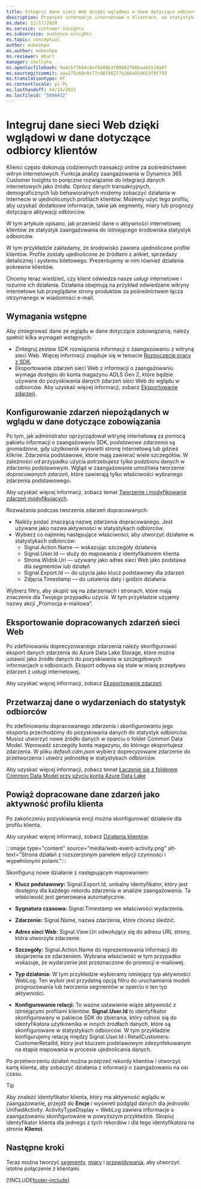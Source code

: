 ```yaml
---
title: Integruj dane sieci Web dzięki wglądowi w dane dotyczące odbiorcy klientów
description: Przenieś informacje internetowe o klientach, od statystyk zaangażowania do statystyk odbiorców.
ms.date: 12/17/2020
ms.service: customer-insights
ms.subservice: audience-insights
ms.topic: conceptual
author: mukeshpo
ms.author: mukeshpo
ms.reviewer: mhart
manager: shellyha
ms.openlocfilehash: 9a4cb77bb4c6ef0d88b3f00802f66baab5520a07
ms.sourcegitcommit: aaa275c60c0c77c88196277b266a91d653f8f759
ms.translationtype: HT
ms.contentlocale: pl-PL
ms.lasthandoff: 04/14/2021
ms.locfileid: "5896432"
---
```

# <a name="integrate-web-data-from-engagement-insights-with-audience-insights"></a>Integruj dane sieci Web dzięki wglądowi w dane dotyczące odbiorcy klientów

Klienci często dokonują codziennych transakcji online za pośrednictwem witryn internetowych. Funkcja analizy zaangażowania w Dynamics 365 Customer Insights to poręczne rozwiązanie do integracji danych internetowych jako źródła. Oprócz danych transakcyjnych, demograficznych lub behawioralnych możemy zobaczyć działania w Internecie w ujednoliconych profilach klientów. Możemy użyć tego profilu, aby uzyskać dodatkowe informacje, takie jak segmenty, miary lub prognozy dotyczące aktywacji odbiorców.

W tym artykule opisano, jak przenieść dane o aktywności internetowej klientów ze statystyk zaangażowania do istniejącego środowiska statystyk odbiorców.

W tym przykładzie zakładamy, że środowisko zawiera ujednolicone profile klientów. Profile zostały ujednolicone ze źródłami z ankiet, sprzedaży detalicznej i systemu biletowego. Prezentujemy w nim również działania pokrewne klientów. 

Chcemy teraz wiedzieć, czy klient odwiedza nasze usługi internetowe i rozumie ich działania. Działania obejmują na przykład odwiedzane witryny internetowe lub przeglądane strony produktów za pośrednictwem łącza otrzymanego w wiadomości e-mail.

## <a name="prerequisites"></a>Wymagania wstępne

Aby zintegrować dane ze wglądu w dane dotyczące zobowiązania, należy spełnić kilka wymagań wstępnych: 

- Zintegruj zestaw SDK rozwiązania informacji o zaangazowaniu z witryną sieci Web. Więcej informacji znajduje się w temacie [Rozpoczęcie pracy z SDK](../engagement-insights/instrument-website.md).
- Eksportowanie zdarzeń sieci Web z informacji o zaangażowaniu wymaga dostępu do konta magazynu ADLS Gen 2, które będzie używane do pozyskiwania danych zdarzeń sieci Web do wglądu w odbiorców. Aby uzyskać więcej informacji, zobacz [Eksportowanie zdarzeń](../engagement-insights/export-events.md).

## <a name="configure-refined-events-in-engagement-insights"></a>Konfigurowanie zdarzeń niepożądanych w wglądu w dane dotyczące zobowiązania

Po tym, jak administrator oprzyrządował witrynę internetową za pomocą pakietu informacji o zaangażowaniu SDK, *podstawowe zdarzenia* są gromadzone, gdy użytkownik wyświetli stronę internetową lub gdzieś kliknie. Zdarzenia podstawowe, które mają zawierać wiele szczegółów. W zależności od przypadku użycia potrzebujesz tylko podzbioru danych w zdarzeniu podstawowym. Wgląd w zaangażowanie umożliwia tworzenie *dopracowanych zdarzeń*, które zawierają tylko właściwości wybranego zdarzenia podstawowego.     

Aby uzyskać więcej informacji, zobacz temat [Tworzenie i modyfikowanie zdarzeń modyfikujących](../engagement-insights/refined-events.md).

Rozważania podczas tworzenia zdarzeń dopracowanych: 

- Należy podać znaczącą nazwę zdarzenia dopracowanego. Jest używane jako nazwa aktywności w statystykach odbiorców.
- Wybierz co najmniej następujące właściwości, aby utworzyć działanie w statystykach odbiorców: 
    - Signal.Action.Name — wskazując szczegóły działania
    - Signal.User.Id — służy do mapowania z identyfikatorem klienta
    - Strona.Widok.Uri — używany jako adres sieci Web jako podstawa dla segmentów lub działań
    - Signal.Export.Id — do użycia jako klucz podstawowy dla zdarzeń
    - Zdjęcia.Timestamp — do ustalenia daty i godzin działania

Wybierz filtry, aby skupić się na zdarzeniach i stronach, które mają znaczenie dla Twojego przypadku użycia. W tym przykładzie użyjemy nazwy akcji „Promocja e-mailowa”.

## <a name="export-the-refined-web-events"></a>Eksportowanie dopracowanych zdarzeń sieci Web 

Po zdefiniowaniu doprecyzowanego zdarzenia należy skonfigurować eksport danych zdarzenia do Azure Data Lake Storage, które można ustawić jako źródło danych do pozyskiwania w szczegółowych informacjach o odbiorcach. Eksport odbywa się stale w miarę przepływu zdarzeń z usługi internetowej.

Aby uzyskać więcej informacji, zobacz [Eksportowanie zdarzeń](../engagement-insights/export-events.md).

## <a name="ingest-event-data-to-audience-insights"></a>Przetwarzaj dane o wydarzeniach do statystyk odbiorców

Po zdefiniowaniu dopracowanego zdarzenia i skonfigurowaniu jego eksportu przechodzimy do pozyskiwania danych do statystyk odbiorców. Musisz utworzyć nowe źródło danych w oparciu o folder Common Data Model. Wprowadź szczegóły konta magazynu, do którego eksportujesz zdarzenia. W pliku *default.cdm.json* wybierz doprecyzowane zdarzenie do przetworzenia i utwórz jednostkę w statystykach odbiorców.

Aby uzyskać więcej informacji, zobacz temat [Łączenie się z folderem Common Data Model przy użyciu konta Azure Data Lake](connect-common-data-model.md)


## <a name="relate-refined-event-data-as-an-activity-of-a-customer-profile"></a>Powiąż dopracowane dane zdarzeń jako aktywność profilu klienta

Po zakończeniu pozyskiwania encji można skonfigurować działanie dla profilu klienta.

Aby uzyskać więcej informacji, zobacz [Działania klientów](activities.md).

:::image type="content" source="media/web-event-activity.png" alt-text="Strona działań z rozszerzonym panelem edycji czynności i wypełnionymi polami.":::

Skonfiguruj nowe działanie z następującym mapowaniem: 

- **Klucz podstawowy:** Signal.Export.Id, unikalny identyfikator, który jest dostępny dla każdego rekordu zdarzenia w analizie zaangażowania. Ta właściwość jest generowana automatycznie.

- **Sygnatura czasowa:** Signal.Timestamp we właściwości wydarzenia.

- **Zdarzenie:** Signal.Name, nazwa zdarzenia, które chcesz śledzić.

- **Adres sieci Web:** Signal.View.Uri odwołujący się do adresu URL strony, która utworzyła zdarzenie.

- **Szczegóły:** Signal.Action.Name do reprezentowania informacji do skojarzenia ze zdarzeniem. Wybrana właściwość w tym przypadku wskazuje, że wydarzenie jest przeznaczone do promocji e-mailowej.

- **Typ działania:** W tym przykładzie wybieramy istniejący typ aktywności WebLog. Ten wybór jest przydatną opcją filtru do uruchamiania modeli prognozowania lub tworzenia segmentów w oparciu o ten typ aktywności.

- **Konfigurowanie relacji:** To ważne ustawienie wiąże aktywność z istniejącymi profilami klientów. **Signal.User.Id** to identyfikator skonfigurowany w pakiecie SDK do zbierania, który odnosi się do identyfikatora użytkownika w innych źródłach danych, które są skonfigurowane w statystykach odbiorców. W tym przykładzie konfigurujemy relację między Signal.User.Id i RetailCustomers: CustomerRetailId, który jest kluczem podstawowym zdezynfekowanym na etapie mapowania w procesie ujednolicania danych.


Po przetworzeniu działań można przejrzeć rekordy klientów i otworzyć kartę klienta, aby zobaczyć działania z informacji o zaangażowaniu na osi czasu. 

> [!TIP]
> Aby znaleźć identyfikator klienta, który ma aktywność wglądu w zaangażowanie, przejdź do **Encje** i wyświetl podgląd danych dla jednostki UnifiedActivity. ActivityTypeDisplay = WebLog zawiera informacje o zaangażowaniu skonfigurowane w powyższym przykładzie. Skopiuj identyfikator klienta dla jednego z tych rekordów i dla tego identyfikatora na stronie **Klienci**.

## <a name="next-steps"></a>Następne kroki

Teraz można tworzyć [segmenty](segments.md), [miary](measures.md) i [przewidywania](predictions.md), aby utworzyć istotne połączenie z klientami.


[!INCLUDE[footer-include](../includes/footer-banner.md)]